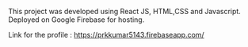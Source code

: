 This project was developed using React JS, HTML,CSS and Javascript.
Deployed on Google Firebase for hosting.

Link for the profile : https://prkkumar5143.firebaseapp.com/
